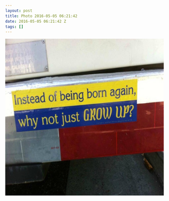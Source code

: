 ```yaml
---
layout: post
title: Photo 2016-05-05 06:21:42
date: 2016-05-05 06:21:42 Z
tags: []
---
```

![](/media/2016/05/143881415814.jpg)
